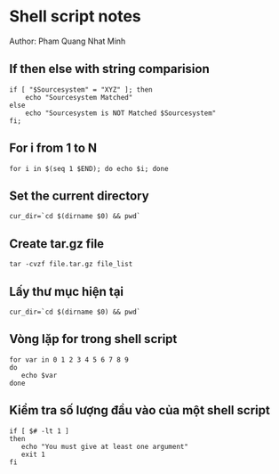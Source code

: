 # Shell script notes

Author: Pham Quang Nhat Minh

## If then else with string comparision

```
if [ "$Sourcesystem" = "XYZ" ]; then 
    echo "Sourcesystem Matched" 
else
    echo "Sourcesystem is NOT Matched $Sourcesystem"  
fi;
```

## For i from 1 to N

```for i in $(seq 1 $END); do echo $i; done```

## Set the current directory

```
cur_dir=`cd $(dirname $0) && pwd`
```

## Create tar.gz file

```
tar -cvzf file.tar.gz file_list
```

## Lấy thư mục hiện tại

```
cur_dir=`cd $(dirname $0) && pwd`
```

## Vòng lặp for trong shell script

```
for var in 0 1 2 3 4 5 6 7 8 9
do
   echo $var
done
```

## Kiểm tra số lượng đầu vào của một shell script

```shell
if [ $# -lt 1 ]
then
   echo "You must give at least one argument"
   exit 1
fi
````


